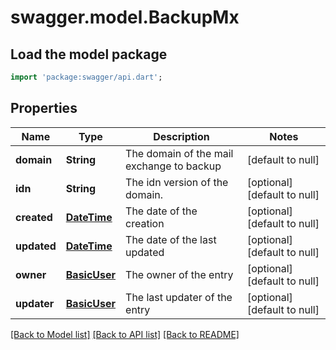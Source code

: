 # swagger.model.BackupMx

## Load the model package
```dart
import 'package:swagger/api.dart';
```

## Properties
Name | Type | Description | Notes
------------ | ------------- | ------------- | -------------
**domain** | **String** | The domain of the mail exchange to backup | [default to null]
**idn** | **String** | The idn version of the domain. | [optional] [default to null]
**created** | [**DateTime**](DateTime.md) | The date of the creation | [optional] [default to null]
**updated** | [**DateTime**](DateTime.md) | The date of the last updated | [optional] [default to null]
**owner** | [**BasicUser**](BasicUser.md) | The owner of the entry | [optional] [default to null]
**updater** | [**BasicUser**](BasicUser.md) | The last updater of the entry | [optional] [default to null]

[[Back to Model list]](../README.md#documentation-for-models) [[Back to API list]](../README.md#documentation-for-api-endpoints) [[Back to README]](../README.md)


